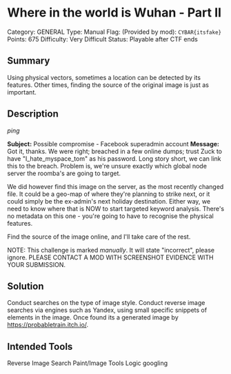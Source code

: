# Where in the world is Wuhan - Part II
Category: GENERAL
Type: Manual
Flag: (Provided by mod): `CYBAR{itsfake}`
Points: 675
Difficulty: Very Difficult
Status: Playable after CTF ends

## Summary
Using physical vectors, sometimes a location can be detected by its features. Other times, finding the source of the original image is just as important.

## Description
*ping*

**Subject:**
Possible compromise - Facebook superadmin account
**Message:**
Got it, thanks. We were right; breached in a few online dumps; trust Zuck to have "I_hate_myspace_tom" as his password. Long story short, we can link this to the breach. Problem is, we're unsure exactly which global node server the roomba's are going to target.

We did however find this image on the server, as the most recently changed file. It could be a geo-map of where they're planning to strike next, or it could simply be the ex-admin's next holiday destination. Either way, we need to know where that is NOW to start targeted keyword analysis. There's no metadata on this one - you're going to have to recognise the physical features.

Find the source of the image online, and I'll take care of the rest.

NOTE: This challenge is marked *manually*. It will state "incorrect", please ignore. PLEASE CONTACT A MOD WITH SCREENSHOT EVIDENCE WITH YOUR SUBMISSION.

## Solution
Conduct searches on the type of image style. Conduct reverse image searches via engines such as Yandex, using small specific snippets of elements in the image. Once found its a generated image by https://probabletrain.itch.io/.

## Intended Tools
Reverse Image Search
Paint/Image Tools
Logic googling